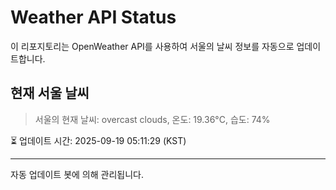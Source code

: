 
# Weather API Status

이 리포지토리는 OpenWeather API를 사용하여 서울의 날씨 정보를 자동으로 업데이트합니다.

## 현재 서울 날씨
> 서울의 현재 날씨: overcast clouds, 온도: 19.36°C, 습도: 74%

⏳ 업데이트 시간: 2025-09-19 05:11:29 (KST)

---
자동 업데이트 봇에 의해 관리됩니다.
